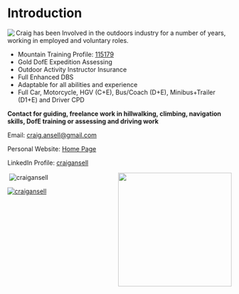 # Introduction

<img align="left" src="https://visitor-badge.laobi.icu/badge?page_id=craigansell.craigansell" />

Craig has been Involved in the outdoors industry for a number of years, working in employed and voluntary roles.

- Mountain Training Profile: [115179](https://mt.tahdah.me/profile/index/115179)
- Gold DofE Expedition Assessing
- Outdoor Activity Instructor Insurance
- Full Enhanced DBS
- Adaptable for all abilities and experience
- Full Car, Motorcycle, HGV (C+E), Bus/Coach (D+E), Minibus+Trailer (D1+E) and Driver CPD

**Contact for guiding, freelance work in hillwalking, climbing, navigation skills, DofE training or assessing and driving work**

Email: <a href="mailto:craig.ansell@gmail.com">craig.ansell@gmail.com</a>

Personal Website: [Home Page](http://craigansell.uk)

LinkedIn Profile: [craigansell](http://www.linkedin.com/in/craigansell)

<img align="right" width="255" src="https://img.freepik.com/premium-vector/programmer-work-laptop-computer-website-code-program-concept_133260-5400.jpg">

<p>&nbsp;<img align="center" src="https://github-readme-stats.vercel.app/api?username=craigansell&show_icons=true&locale=en" alt="craigansell" /></p>

<p align="left"> <a href="https://github.com/ryo-ma/github-profile-trophy"><img src="https://github-profile-trophy.vercel.app/?username=craigansell" alt="craigansell" /></a> </p>
